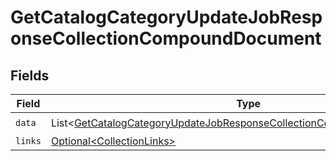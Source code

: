 # GetCatalogCategoryUpdateJobResponseCollectionCompoundDocument


## Fields

| Field                                                                                                                                                                    | Type                                                                                                                                                                     | Required                                                                                                                                                                 | Description                                                                                                                                                              |
| ------------------------------------------------------------------------------------------------------------------------------------------------------------------------ | ------------------------------------------------------------------------------------------------------------------------------------------------------------------------ | ------------------------------------------------------------------------------------------------------------------------------------------------------------------------ | ------------------------------------------------------------------------------------------------------------------------------------------------------------------------ |
| `data`                                                                                                                                                                   | List\<[GetCatalogCategoryUpdateJobResponseCollectionCompoundDocumentData](../../models/components/GetCatalogCategoryUpdateJobResponseCollectionCompoundDocumentData.md)> | :heavy_check_mark:                                                                                                                                                       | N/A                                                                                                                                                                      |
| `links`                                                                                                                                                                  | [Optional\<CollectionLinks>](../../models/components/CollectionLinks.md)                                                                                                 | :heavy_minus_sign:                                                                                                                                                       | N/A                                                                                                                                                                      |